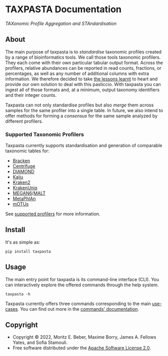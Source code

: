 # TAXPASTA Documentation

_TAXonomic Profile Aggregation and STAndardisation_

## About

The main purpose of taxpasta is to _standardise_ taxonomic profiles created by a
range of bioinformatics tools. We call those tools taxonomic profilers. They
each come with their own particular tabular output format. Across the profilers,
relative abundances can be reported in read counts, fractions, or percentages,
as well as any number of additional columns with extra information. We therefore
decided to take [the lessons learnt](https://xkcd.com/927/) to heart and provide
our own solution to deal with this pasticcio. With taxpasta you can ingest all
of those formats and, at a minimum, output taxonomy identifiers and their
integer counts.

Taxpasta can not only standardise profiles but also _merge_ them across samples
for the same profiler into a single table. In future, we also intend to offer
methods for forming a _consensus_ for the same sample analyzed by different
profilers.

### Supported Taxonomic Profilers

Taxpasta currently supports standardisation and generation of comparable
taxonomic tables for:

-   [Bracken](https://ccb.jhu.edu/software/bracken/)
-   [Centrifuge](https://ccb.jhu.edu/software/centrifuge/)
-   [DIAMOND](https://github.com/bbuchfink/diamond)
-   [Kaiju](https://kaiju.binf.ku.dk/)
-   [Kraken2](https://ccb.jhu.edu/software/kraken2/)
-   [KrakenUniq](https://github.com/fbreitwieser/krakenuniq)
-   [MEGAN6](http://www-ab.informatik.uni-tuebingen.de/software/megan6)/[MALT](https://uni-tuebingen.de/fakultaeten/mathematisch-naturwissenschaftliche-fakultaet/fachbereiche/informatik/lehrstuehle/algorithms-in-bioinformatics/software/malt/)
-   [MetaPhlAn](https://segatalab.cibio.unitn.it/tools/metaphlan/index.html)
-   [mOTUs](https://motu-tool.org/)

See [supported profilers](supported_profilers/index) for more information.

## Install

It's as simple as:

```shell
pip install taxpasta
```

## Usage

The main entry point for taxpasta is its command-line interface (CLI). You can interactively
explore the offered commands through the help system.

```shell
taxpasta -h
```

Taxpasta currently offers three commands corresponding to the main [use-cases](#about).
You can find out more in the [commands' documentation](commands/index.md).

## Copyright

-   Copyright © 2022, Moritz E. Beber, Maxime Borry, James A. Fellows Yates, and Sofia Stamouli.
-   Free software distributed under the [Apache Software License
    2.0](https://www.apache.org/licenses/LICENSE-2.0).
